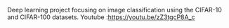 Deep learning project focusing on image classification using the CIFAR-10 and CIFAR-100 datasets.
Youtube :https://youtu.be/zZ3tgcP8A_c
